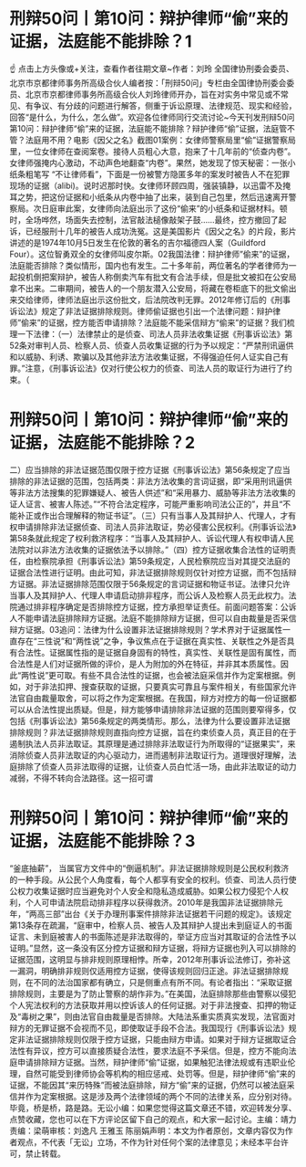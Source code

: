 # 刑辩50问丨第10问：辩护律师“偷”来的证据，法庭能不能排除？1

☝ 点击上方头像或+关注，查看作者往期文章~作者：刘玲 全国律协刑委会委员、北京市京都律师事务所高级合伙人编者按：「刑辩50问」专栏由全国律协刑委会委员、北京市京都律师事务所高级合伙人刘玲律师开办，旨在对实务中常见或不常见、有争议、有分歧的问题进行解答，侧重于诉讼原理、法律规范、现实和经验，回答“是什么，为什么，怎么做”。欢迎各位律师同行交流讨论~今天刊发刑辩50问第10问：辩护律师“偷”来的证据，法庭能不能排除？辩护律师“偷”证据，法庭管不管？法庭用不用？电影《因父之名》截图01案例：女律师警察局里“偷”证据警察局里，一位女律师在查阅案卷。接待人员粗心大意，抱来了十几年前的“侦查内卷”。女律师强掩内心激动，不动声色地翻查“内卷”。果然，她发现了惊天秘密：一张小纸条粗笔写 “不让律师看”，下面是一份被警方隐匿多年的案发时被告人不在犯罪现场的证据（alibi)。说时迟那时快。女律师环顾四周，强装镇静，以迅雷不及掩耳之势，把这份证据和小纸条从内卷中抽了出来，装到自己包里，然后迅速离开警察局。次日庭审此案，女律师向法庭出示了这份“偷来”的小纸条和证据材料。顿时，全场哗然，场面失去控制，法官敲法槌像敲架子鼓……最终，控方撤回了起诉，已经服刑十几年的被告人成功洗冤。这是美国影片《因父之名》的片段，影片讲述的是1974年10月5日发生在伦敦的著名的吉尔福德四人案（Guildford Four）。这位智勇双全的女律师叫皮尔斯。02我国法律：辩护律师”偷来”的证据，法庭能否排除？类似情形，国内也有发生。二十多年前，两位著名的学者律师为一起投机倒把案辩护，被告人称倒卖汽车有批文有合法手续，但是批文被扣在公安局拿不出来。二审期间，被告人的一个朋友潜入公安局，将藏在卷柜底下的批文偷出来交给律师，律师法庭出示这份批文，后法院改判无罪。2012年修订后的《刑事诉讼法》规定了非法证据排除规则。律师偷证据也引出一个法律问题：辩护律师”偷来”的证据，控方能否申请排除？法庭能不能采信辩方“偷来”的证据？我们梳理一下法律：（一）法律禁止的是侦查、司法人员非法收集证据《刑事诉讼法》第52条对审判人员、检察人员、侦查人员收集证据的行为予以规定：“严禁刑讯逼供和以威胁、利诱、欺骗以及其他非法方法收集证据，不得强迫任何人证实自己有罪。”注意，《刑事诉讼法》仅对行使公权力的侦查、司法人员的取证行为进行了约束。（

# 刑辩50问丨第10问：辩护律师“偷”来的证据，法庭能不能排除？2

二）应当排除的非法证据范围仅限于控方证据《刑事诉讼法》第56条规定了应当排除的非法证据的范围，包括两类：非法方法收集的言词证据，即“采用刑讯逼供等非法方法搜集的犯罪嫌疑人、被告人供述”和“采用暴力、威胁等非法方法收集的证人证言、被害人陈述。”“不符合法定程序，可能严重影响司法公正的”，并且“不能补正或作出合理解释的物证书证”。（三）只有当事人及其辩护人、代理人，才有权申请排除非法证据侦查、司法人员非法取证，势必侵害公民权利。《刑事诉讼法》第58条就此规定了权利救济程序：“当事人及其辩护人、诉讼代理人有权申请人民法院对以非法方法收集的证据依法予以排除。”（四）控方证据收集合法性的证明责任，由检察院承担《刑事诉讼法》第59条规定，人民检察院应当对其提交法庭的证据合法性进行证明。由此可知，非法证据排除规则仅针对控方证据，而不包括辩方证据。非法证据排除范围仅限于56条规定的言词证据和物证书证。法律只允许当事人及其辩护人、代理人申请启动排非程序，而公诉人及检察人员无此权力。法院通过排非程序确定是否排除控方证据，控方承担举证责任。前面问题答案：公诉人不能申请法庭排除辩方证据。法庭不能排除辩方证据，但可以自由裁量是否采信辩方证据。03追问：法律为什么设置非法证据排除规则？学术界对于证据属性一直存在“三性说”和“两性说”之争，争议焦点在于证据在真实性、关联性之外是否具有合法性。证据属性指的是证据自身固有的特性，真实性、关联性是固有属性，而合法性是人们对证据所做的评价，是人为附加的外在特征，并非其本质属性。因此“两性说”更可取。有些不具合法性的证据，也会被法庭采信并作为定案根据。例如，对于非法扣押、搜查获取的证据，只要真实可靠且与案件相关，有些国家允许法官自由裁量取舍，可以将之作为定案根据。在我国，辩方对控方的每一份证据都可以从合法性提出质疑。但是，辩方能够申请排除非法证据的范围则要窄得多，仅包括《刑事诉讼法》第56条规定的两类情形。那么，法律为什么要设置非法证据排除规则？非法证据排除规则直指向控方证据，旨在约束侦查人员，真正目的在于遏制执法人员非法取证。其原理是通过排除非法取证行为所取得的“证据果实”，来消除侦查人员非法取证的内心驱动力，进而遏制非法取证行为。道理很好理解，法庭排除了侦查人员非法取得的证据，让侦查人员白忙活一场，由此非法取证的动力减弱，不得不转向合法路径。这一招可谓

# 刑辩50问丨第10问：辩护律师“偷”来的证据，法庭能不能排除？3

“釜底抽薪”， 当属官方文件中的“倒逼机制”。非法证据排除规则是公民权利救济的一种手段。从公民个人角度看，每个人都享有安全的权利。侦查、司法人员行使公权力收集证据时应当避免对个人安全和隐私造成威胁。如果公权力侵犯个人权利，个人可申请法院启动排非程序以获得救济。2010年是我国非法证据排除元年，“两高三部”出台《关于办理刑事案件排除非法证据若干问题的规定》。该规定第13条存在疏漏，“庭审中，检察人员、被告人及其辩护人提出未到庭证人的书面证言、未到庭被害人的书面陈述是非法取得的，举证方应当对其取证的合法性予以证明。”显然，这一条没有区分控方证据和辩方证据，将辩方证据也列入可以排除的证据范围，这明显与排非规则原理相悖。所幸，2012年刑事诉讼法修订，弥补这一漏洞，明确排非规则仅适用控方证据，使得该规则回归正途。非法证据排除规则，在不同的法治国家都有确立，只是侧重点有所不同。有论者指出：“采取证据排除规则，主要是为了防止警察的胡作非为。”在美国，法庭排除那些由警察以侵犯个人宪法权利的方法获取并用以控诉该人的任何证据。对于非法搜查、扣押的物证及“毒树之果”，则由法官自由裁量是否排除。大陆法系重实质真实发现，法官面对辩方的无罪证据不会视而不见，即使取证手段不合法。我国现行《刑事诉讼法》规定非法证据排除规则仅限于控方证据，只能由辩方申请。如果对于辩方证据取证合法性有异议，控方可以直接质疑合法性，要求法庭不予采信。但是，控方不能向法庭申请排除辩方证据。当然，辩护律师“偷”证据，如果触犯法律法规或有违职业伦理，自然可能受到律师协会等机构的相应惩戒、处罚等。但是，辩护律师“偷”来的证据，不能因其“来历特殊”而被法庭排除，辩方“偷”来的证据，仍然可以被法庭采信并作为定案根据。这是涉及两个法律领域的两个不同的法律关系，应分别对待。毕竟，桥是桥，路是路。无讼小编：如果您觉得这篇文章还不错，欢迎转发分享、点赞收藏，您也可以在下方评论区留下自己的观点，和大家一起讨论。主编：靖力责编：梁萌审核：刘逸凡 王雅玉 陈丽娟声明：本文为作者原创，文章内容仅为作者观点，不代表「无讼」立场，不作为针对任何个案的法律意见；未经本平台许可，禁止转载。

